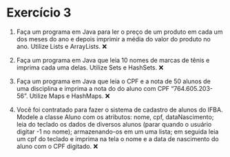 # Exercício 3


1. Faça um programa em Java para ler o preço de um produto em cada um dos meses do ano e depois imprimir a média do valor do produto no ano. Utilize Lists e ArrayLists. ❌

2. Faça um programa em Java que leia 10 nomes de marcas de tênis e imprima cada uma delas. Utilize Sets e HashSets. ❌

3. Faça um programa em Java que leia o CPF e a nota de 50 alunos de uma disciplina e imprima a nota do do aluno com CPF “764.605.203-56”. Utilize Maps e HashMaps. ❌

4. Você foi contratado para fazer o sistema de cadastro de alunos do IFBA. Modele a classe Aluno com os atributos: nome, cpf, dataNascimento; leia do teclado os dados de diversos alunos (parar quando o usuário digitar -1 no nome); armazenando-os em um uma lista; em seguida leia um cpf do teclado e imprima na tela o nome e a data de nascimento do aluno com o CPF digitado. ❌
